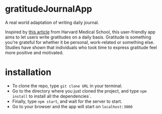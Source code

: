# gratitudeJournalApp
A real world adaptation of writing daily journal.

Inspired by [this article](https://www.health.harvard.edu/healthbeat/giving-thanks-can-make-you-happier) from Harvard Medical School, this user-friendly app aims to let users write gratitudes on a daily basis. Gratitude is something you're grateful for whether it be personal, work-related or something else. Studies have shown that individuals who took time to express gratitude feel more positive and motivated.

# installation
* To clone the repo, type `git clone URL` in your terminal.
* Go to the directory where you just cloned the project, and type `npm install` to install all the dependencies`.
* Finally, type `npm start`, and wait for the server to start.
* Go to your browser and the app will start on `localhost:3000`

